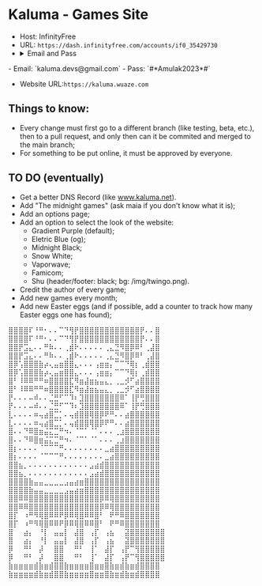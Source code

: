# Kaluma - Games Site
 - Host: InfinityFree
 - URL: `https://dash.infinityfree.com/accounts/if0_35429730`
 - <details><summary>Email and Pass</summary>
 <p>
 - Email: `kaluma.devs@gmail.com`
 - Pass: `#*Amulak2023*#`
 </p>
 </details>

 - Website URL:`https://kaluma.wuaze.com`

## Things to know:
 - Every change must first go to a different branch (like testing, beta, etc.), then to a pull request, and only then can it be commited and merged to the main branch;
 - For something to be put online, it must be approved by everyone.

## TO DO (eventually)
 - Get a better DNS Record (like www.kaluma.net).
 - Add "The midnight games" (ask maia if you don't know what it is);
 - Add an options page;
 - Add an option to select the look of the website:
   - Gradient Purple (default);
   - Eletric Blue (og);
   - Midnight Black;
   - Snow White;
   - Vaporwave;
   - Famicom;
   - Shu (header/footer: black; bg: /img/twingo.png).
 - Credit the author of every game;
 - Add new games every month;
 - Add new Easter eggs (and if possible, add a counter to track how many Easter eggs one has found);

⣿⣿⣿⣿⠏⠘⠛⠂⠄⠄⠉⠙⢻⡟⣿⣿⣿⣿⣿⣿⣿⣿⣿⣿⣿⣿⡟⠄⠄⣿ ⣿⣿⣿⣿⠏⠘⠛⠂⠄⠄⠉⠙⢻⡟⣿⣿⣿⣿⣿⣿⣿⣿⣿⣿⣿⣿⡟⠄⠄⣿
⣿⣿⡟⣩⣄⠄⠄⠛⠷⠄⠄⢀⣾⠗⠄⠄⠄⠄⠄⢀⣄⣙⠻⣿⡿⠿⠃⢀⣼⣿ ⣿⣿⡟⣩⣄⠄⠄⠛⠷⠄⠄⢀⣾⠗⠄⠄⠄⠄⠄⢀⣄⣙⠻⣿⡿⠿⠃⢀⣼⣿
⣿⡿⢡⣿⣿⣿⣷⡴⢄⣤⣶⣿⣿⣄⠄⠄⠄⢠⣶⣶⡄⠉⠉⠙⢿⡆⢀⣾⣿⣿ ⣿⡿⢡⣿⣿⣿⣷⡴⢄⣤⣶⣿⣿⣄⠄⠄⠄⢠⣶⣶⡄⠉⠉⠙⢿⡆⢀⣾⣿⣿
⣿⠃⠸⠿⠿⠛⠛⠶⣿⣿⣿⣿⣏⠻⣶⣼⣶⣦⣤⣄⡀⢀⣀⡺⠋⣴⣿⣿⣿⣿ ⣿⠃⠸⠿⠿⠛⠛⠶⣿⣿⣿⣿⣏⠻⣶⣼⣶⣦⣤⣄⡀⢀⣀⡺⠋⣴⣿⣿⣿⣿
⡟⠄⠄⠄⠤⠾⠄⠄⣈⣛⠋⠉⠹⠆⣹⣿⣿⣿⣿⣿⣿⣿⠿⠁⢸⡟⢛⣿⣿⣿ ⡟⠄⠄⠄⠤⠾⠄⠄⣈⣛⠋⠉⠹⠆⣹⣿⣿⣿⣿⣿⣿⣿⠿⠁⢸⡟⢛⣿⣿⣿
⣇⠄⠄⠄⠄⠶⢤⣴⣿⣉⡁⠄⢤⣾⣿⣿⢿⣿⡿⠟⠛⠄⠄⣴⣿⣿⣿⣿⣿⣿ ⣇⠄⠄⠄⠄⠶⢤⣴⣿⣉⡁⠄⢤⣾⣿⣿⢿⣿⡿⠟⠛⠄⠄⣴⣿⣿⣿⣿⣿⣿
⣿⠄⠄⠙⠿⣿⣶⣬⣍⣉⠛⠲⠄⠈⠉⠁⠈⠁⠄⠄⠄⢀⣰⣿⣿⣿⣿⣿⣿⣿ ⣿⠄⠄⠙⠿⣿⣶⣬⣍⣉⠛⠲⠄⠈⠉⠁⠈⠁⠄⠄⠄⢀⣰⣿⣿⣿⣿⣿⣿⣿
⣿⡆⠄⠄⠄⠄⠈⠉⠉⠉⠛⠄⠄⠄⠄⠄⠄⠄⠄⣀⣴⣿⣿⣿⣿⣿⣿⣿⣿⣿ ⣿⡆⠄⠄⠄⠄⠈⠉⠉⠉⠛⠄⠄⠄⠄⠄⠄⠄⠄⣀⣴⣿⣿⣿⣿⣿⣿⣿⣿⣿
⣿⣿⣦⡀⠄⠄⠄⠄⠄⠄⠄⠄⠄⠄⠄⠄⣠⣴⣾⣿⣿⣿⣿⣿⣿⣿⣿⣿⣿⣿ ⣿⣿⣦⡀⠄⠄⠄⠄⠄⠄⠄⠄⠄⠄⠄⠄⣠⣴⣾⣿⣿⣿⣿⣿⣿⣿⣿⣿⣿⣿
⣿⣿⣿⣿⣷⣤⣤⣀⣀⣀⣀⣠⣤⣴⣶⣿⣿⣿⣿⣿⣿⣿⣿⣿⣿⣿⣿⣿⣿⣿ ⣿⣿⣿⣿⣷⣤⣤⣀⣀⣀⣀⣠⣤⣴⣶⣿⣿⣿⣿⣿⣿⣿⣿⣿⣿⣿⣿⣿⣿⣿
⣿⣿⠿⠿⣿⣿⣿⣿⣿⣿⣿⣿⣿⣿⣿⣿⣿⣿⡿⠿⢿⣿⣿⣿⣿⣿⣿⣿⣿⣿ ⣿⣿⠿⠿⣿⣿⣿⣿⣿⣿⣿⣿⣿⣿⣿⣿⣿⣿⡿⠿⢿⣿⣿⣿⣿⣿⣿⣿⣿⣿
⣿⡏⠀⠰⠛⠻⢿⣿⠿⠿⠟⡿⠿⢿⣿⠿⠿⣿⠃⠀⠟⠛⠿⣿⣿⣿⣿⣿⣿⣿ ⣿⡏⠀⠰⠛⠻⢿⣿⠿⠿⠟⡿⠿⢿⣿⠿⠿⣿⠃⠀⠟⠛⠿⣿⣿⣿⣿⣿⣿⣿
⣿⠀⠀⣴⡄⠀⠘⡇⠀⣤⣤⡇⠀⣼⣿⠀⢠⡏⠀⢠⣦⠀⠀⣽⣿⣿⣿⣿⣿⣿⣿ ⣿⠀⠀⣴⡄⠀⠘⡇⠀⣤⣤⡇⠀⣼⣿⠀⢠⡏⠀⢠⣦⠀⠀⣽⣿⣿⣿⣿⣿⣿⣿ 
⡿⠀⠀⠛⠃⠀⡼⠀⠀⣿⣿⠀⠀⠛⠃⠀⢸⠁⠀⣼⡏⠀⢠⡟⠉⢻⣿⣿⣿⣿⣿ ⡿⠀⠀⠛⠃⠀⡼⠀⠀⣿⣿⠀⠀⠛⠃⠀⢸⠁⠀⣼⡏⠀⢠⡟⠉⢻⣿⣿⣿⣿⣿
⣷⣶⣶⣶⣶⣾⣷⣶⣾⣿⣿⣷⣶⣶⣶⣶⣿⣶⣶⣿⣷⣶⣾⣷⣶⣾⣿⣿⣿⣿ ⣷⣶⣶⣶⣶⣾⣷⣶⣾⣿⣿⣷⣶⣶⣶⣶⣿⣶⣶⣿⣷⣶⣾⣷⣶⣾⣿⣿⣿⣿
